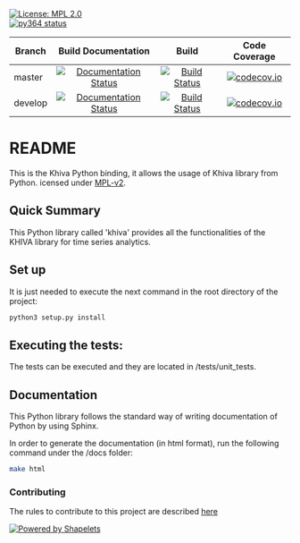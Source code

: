 
[![License: MPL 2.0](https://img.shields.io/badge/License-MPL%202.0-brightgreen.svg)](https://github.com/shapelets/khiva-python/blob/master/LICENSE.txt)  
[![py364 status](https://img.shields.io/badge/python3.6.4-supported-green.svg)](https://github.com/shapelets/khiva-python/issues)

| Branch        | Build Documentation                                                                                                                           | Build                                                                                                             | Code Coverage                                                                                                                                                  |
| ------------- |:---------------------------------------------------------------------------------------------------------------------------------------------:|:-----------------------------------------------------------------------------------------------------------------:|:--------------------------------------------------------------------------------------------------------------------------------------------------------------:|
| master        | [![Documentation Status](https://readthedocs.org/projects/khiva-python/badge/?version=latest)](https://khiva-python.readthedocs.io/en/latest/?badge=latest) | [![Build Status](https://travis-ci.com/shapelets/khiva-python.svg?branch=master)](https://travis-ci.com/shapelets/khiva-python) | [![codecov.io](https://codecov.io/github/shapelets/khiva-python/coverage.svg?branch=master)](https://codecov.io/github/shapelets/khiva-python)|
| develop       | [![Documentation Status](https://readthedocs.org/projects/khiva-python/badge/?version=latest)](https://khiva-python.readthedocs.io/en/latest/?badge=latest) | [![Build Status](https://travis-ci.com/shapelets/khiva-python.svg?branch=develop)](https://travis-ci.com/shapelets/khiva-python)|  [![codecov.io](https://codecov.io/github/shapelets/khiva-python/coverage.svg?branch=develop)](https://codecov.io/github/shapelets/khiva-python)|

# README #
This is the Khiva Python binding, it allows the usage of Khiva library from Python.
icensed under [MPL-v2](https://www.mozilla.org/en-US/MPL/2.0/).
 
## Quick Summary
This Python library called 'khiva' provides all the functionalities of the KHIVA library for time series analytics.

## Set up
It is just needed to execute the next command in the root directory of the project:
```bash
python3 setup.py install
```
  
## Executing the tests:
The tests can be executed and they are located in <project-root-dir>/tests/unit_tests.
 
## Documentation
This Python library follows the standard way of writing documentation of Python by using Sphinx.

In order to generate the documentation (in html format), run the following command under the <project-root-dir>/docs folder:
```bash
make html
```

### Contributing
The rules to contribute to this project are described [here](CONTRIBUTING.md)


[![Powered by Shapelets](https://img.shields.io/badge/powered%20by-Shapelets-orange.svg?style=flat&colorA=E1523D&colorB=007D8A)](https://shapelets.io)